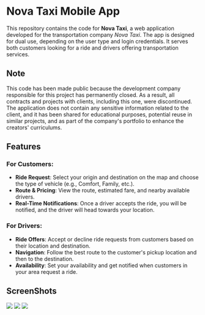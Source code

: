 # Nova Taxi Mobile App

This repository contains the code for **Nova Taxi**, a web application developed for the transportation company *Nova Taxi*. The app is designed for dual use, depending on the user type and login credentials. It serves both customers looking for a ride and drivers offering transportation services.

## Note
This code has been made public because the development company responsible for this project has permanently closed.
As a result, all contracts and projects with clients, including this one, were discontinued.
The application does not contain any sensitive information related to the client, and it has been shared for educational purposes, potential reuse in similar projects, and as part of the company's portfolio to enhance the creators' curriculums.


## Features

### For Customers:
- **Ride Request**: Select your origin and destination on the map and choose the type of vehicle (e.g., Comfort, Family, etc.).
- **Route & Pricing**: View the route, estimated fare, and nearby available drivers.
- **Real-Time Notifications**: Once a driver accepts the ride, you will be notified, and the driver will head towards your location.

### For Drivers:
- **Ride Offers**: Accept or decline ride requests from customers based on their location and destination.
- **Navigation**: Follow the best route to the customer's pickup location and then to the destination.
- **Availability**: Set your availability and get notified when customers in your area request a ride.

## ScreenShots
<img src="https://github.com/QNecesitas/NovaTaxi/blob/main/ScreenShots/novataxi_2.png">
<img src="https://github.com/QNecesitas/NovaTaxi/blob/main/ScreenShots/novataxi_3.png">
<img src="https://github.com/QNecesitas/NovaTaxi/blob/main/ScreenShots/novataxi_1.png">
